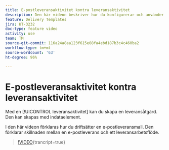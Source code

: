 ```yaml
---
title: E-postleveransaktivitet kontra leveransaktivitet
description: Den här videon beskriver hur du konfigurerar och använder en leveransmall.
feature: Delivery Templates
jira: KT-3232
doc-type: feature video
activity: use
team: TM
source-git-commit: 116a24a8aa123f615e08fa4ebd187b3c4c460ba2
workflow-type: tm+mt
source-wordcount: '63'
ht-degree: 96%

---
```



# E-postleveransaktivitet kontra leveransaktivitet

Med en [!UICONTROL leveransaktivitet] kan du skapa en leveransåtgärd. Den kan skapas med indataelement.

I den här videon förklaras hur du driftsätter en e-postleveransmall. Den förklarar skillnaden mellan en e-postleverans och ett leveransarbetsflöde.

>[!VIDEO](https://video.tv.adobe.com/v/24065?quality=12&learn=on){trancript=true}
